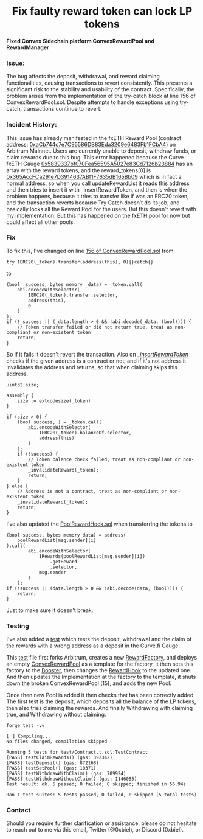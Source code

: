 # <h1 align="center"> Fix faulty reward token can lock LP tokens </h1>

**Fixed Convex Sidechain platform ConvexRewardPool and RewardManager**

### Issue:

The bug affects the deposit, withdrawal, and reward claiming functionalities, causing transactions to
revert consistently. This presents a significant risk to the stability and usability of the contract.
Specifically, the problem arises from the implementation of the try-catch block at line 156 of
ConvexRewardPool.sol. Despite attempts to handle exceptions using try-catch, transactions continue
to revert.

### Incident History:

This issue has already manifested in the fxETH Reward Pool (contract address:
[0xaCb744c7e7C95586DB83Eda3209e6483Fb1FCbA4](https://arbiscan.io/address/0xaCb744c7e7C95586DB83Eda3209e6483Fb1FCbA4)) on Arbitrum Mainnet. Users are currently
unable to deposit, withdraw funds, or claim rewards due to this bug. This error happened because the
Curve fxETH Gauge [0x5839337bf070Fea56595A5027e83Cd7126b23884](https://arbiscan.io/address/0x5839337bf070Fea56595A5027e83Cd7126b23884) has an array with the
reward tokens, and the reward_tokens[0] is [0x365AccFCa291e7D3914637ABf1F7635dB165Bb09](https://arbiscan.io/address/0x365AccFCa291e7D3914637ABf1F7635dB165Bb09)
which is in fact a normal address, so when you call updateRewardList it reads this address and then
tries to insert it with \_insertRewardToken, and then is when the problem happens, because it tries to
transfer like if was an ERC20 token, and the transaction reverts because Try Catch doesn’t do its job,
and basically locks all the Reward Pool for the users. But this doesn’t revert with my implementation.
But this has happened on the fxETH pool for now but could affect all other pools.

### Fix

To fix this, I've changed on line [156 of ConvexRewardPool.sol](https://github.com/convex-eth/sidechain-platform/blob/main/contracts/contracts/ConvexRewardPool.sol#L156) from

```solidity
try IERC20(_token).transfer(address(this), 0){}catch{}
```

to

```solidity
(bool _success, bytes memory _data) = _token.call(
    abi.encodeWithSelector(
        IERC20(_token).transfer.selector,
        address(this),
        0
    )
);
if (!_success || (_data.length > 0 && !abi.decode(_data, (bool)))) {
    // Token transfer failed or did not return true, treat as non-compliant or non-existent token
    return;
}
```

So if it fails it doesn't revert the transaction. Also on [_\_insertRewardToken_](./src/ConvexRewardPool.sol) checks if the given address is a contract or not, and if it's not address it invalidates the address and returns, so that when claiming skips this address.

```solidity
uint32 size;

assembly {
    size := extcodesize(_token)
}

if (size > 0) {
    (bool success, ) = _token.call(
        abi.encodeWithSelector(
            IERC20(_token).balanceOf.selector,
            address(this)
        )
    );
    if (!success) {
        // Token balance check failed, treat as non-compliant or non-existent token
        _invalidateReward(_token);
        return;
    }
} else {
    // Address is not a contract, treat as non-compliant or non-existent token
    _invalidateReward(_token);
    return;
}
```

I've also updated the [PoolRewardHook.sol](./src/PoolRewardHook.sol) when transferring the tokens to

```solidity
(bool success, bytes memory data) = address(
    poolRewardList[msg.sender][i]
).call(
        abi.encodeWithSelector(
            IRewards(poolRewardList[msg.sender][i])
                .getReward
                .selector,
            msg.sender
        )
    );
if (!success || (data.length > 0 && !abi.decode(data, (bool)))) {
    return;
}
```

Just to make sure it doesn't break.

### Testing

I've also added a [test](./test/Contract.t.sol) which tests the deposit, withdrawal and the claim of the rewards with a wrong address as a deposit in the Curve.fi Gauge.

This [test](./test/Contract.t.sol) file first forks Arbitrum, creates a new [RewardFactory](./src/RewardFactory.sol), and deploys an empty [ConvexRewardPool](./src/ConvexRewardPool.sol) as a template for the factory, it then sets this factory to the [Booster](./src/Booster.sol), then changes the [RewardHook](./src/PoolRewardHook.sol) to the updated one. And then updates the Implementation at the factory to the template, it shuts down the broken ConvexRewardPool (15), and adds the new Pool.

Once then new Pool is added it then checks that has been correctly added. The first test is the deposit, which deposits all the balance of the LP tokens, then also tries claiming the rewards. And finally Withdrawing with claiming true, and Withdrawing without claiming.

```shell
forge test -vv

[⠔] Compiling...
No files changed, compilation skipped

Running 5 tests for test/Contract.t.sol:TestContract
[PASS] testClaimRewards() (gas: 392342)
[PASS] testDeposit() (gas: 872168)
[PASS] testSetPool() (gas: 10371)
[PASS] testWithdrawWithClaim() (gas: 709924)
[PASS] testWithdrawWithoutClaim() (gas: 1146055)
Test result: ok. 5 passed; 0 failed; 0 skipped; finished in 56.94s

Ran 1 test suites: 5 tests passed, 0 failed, 0 skipped (5 total tests)
```

### Contact

Should you require further clarification or assistance, please do not hesitate to reach out to me via this
email, Twitter (@0xbiel), or Discord (0xbiel).
